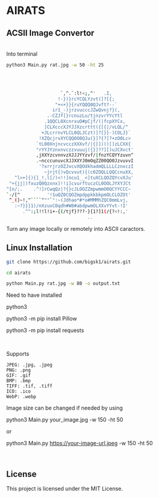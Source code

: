 # AIRATS

## ACSII Image Convertor
</br>
Into terminal

```bash
python3 Main.py rat.jpg -w 50 -ht 25
```
</br>

```bash
                                 
                    `,^.`:l!<;,^'   .I,           
                   !-})}rcYCQLYzvt(]?[{;          
                  "+<+}}{ruYQQQ0QJvft?--`         
                 ir1_-)jrzvucccJZwQvnj?}(,        
               .-CZJf[}rcnuzLu/tjnzvrYYcYtl       
              .1QQCL0XcnrxuO#pCjf/(|fcpXYCx,      
              ]CLXcccXJYJJXzcrttt({[{|/vLQL/^     
             +JLcrrnvYLCL0QLJCzt)]?[}}-)COLJ}`    
            !XZQcjrvXYCQQOO0QJu(}]?{?]?+zO0Lc>    
           `tL00XnjncvcczXXXvf/|{[])()[]zLCXX{    
           "rYYJYznxnvczzvuuuj({}]??][)uJCXvct'   
           ,jXXYzcvnnvzXJJJYYzvf/|fnzYCQYYzuvn^   
           .~ncccunuvcXJJXXYJ0mOqZZ00QO0JzvuvvI   
            '?xrrjrzOZJvcvXQOdkhadmQLLLLCznxczI   
              ~jrjt{)vQcvvut){(c0ZOQLLQQCcnuXX,   
   ^l>+]{){]_!,l[/)<!!]ncu1__<]tuXCLQOZQYcvXJu'   
 "+{jj|)fxuzQ0Qzxnx]!!i]cvurftuczCL0OOLJYXYJCt    
^[n/;.    .^!]rCwqQz|?{}cJLOOZZmpwmmO0QCYYCCC~    
`-/[^          '!1uQZ0CQOZmpdppkkbkpmOLCLOZOt'    
 ^_(]~!,^````^""`":~(Jdhao*#*o#MMMhZQC0mmLvj,     
   :~?}}}1)/nXzuvC0qdh#W8#abdpwmOLXXvYYvt-!I'     
      .^":;l!!l!i+-{(/tjf}???-}{1?]1(/{?<!:,'     
                              ..               
```

Turn any image locally or remotely into ASCII caractors.


## Linux Installation

```bash
git clone https://github.com/bigsk1/airats.git
```
```bash
cd airats
```
```bash
python Main.py rat.jpg -w 80 -o output.txt
```

Need to have installed 

python3

python3 -m pip install Pillow

python3 -m pip install requests

</br>

Supports 

    JPEG: .jpg, .jpeg
    PNG: .png
    GIF: .gif
    BMP: .bmp
    TIFF: .tif, .tiff
    ICO: .ico
    WebP: .webp

Image size can be changed if needed by using 

python3 Main.py your_image.jpg -w 150 -ht 50

or 

python3 Main.py https://your-image-url.jpeg -w 150 -ht 50

</br>

  ## License

This project is licensed under the MIT License.
